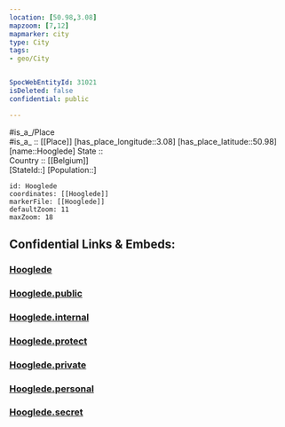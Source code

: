 ```yaml
---
location: [50.98,3.08] 
mapzoom: [7,12] 
mapmarker: city 
type: City
tags:
- geo/City


SpocWebEntityId: 31021
isDeleted: false
confidential: public

---
```

#is_a_/Place  
#is_a_ :: [[Place]] 
[has_place_longitude::3.08] 
[has_place_latitude::50.98] 
[name::Hooglede] 
State ::  
Country :: [[Belgium]]  
[StateId::] 
[Population::] 



```leaflet
id: Hooglede
coordinates: [[Hooglede]] 
markerFile: [[Hooglede]] 
defaultZoom: 11 
maxZoom: 18
```


## Confidential Links & Embeds: 

### [Hooglede](/_Standards/Earth/Continent/Europe/Europe~West/Belgium/Regions~Belgium/Vlaanderen/counties~Vlaanderen/West_Flanders/City/Hooglede.md) 

### [Hooglede.public](/_public/Earth/Continent/Europe/Europe~West/Belgium/Regions~Belgium/Vlaanderen/counties~Vlaanderen/West_Flanders/City/Hooglede.public.md) 

### [Hooglede.internal](/_internal/Earth/Continent/Europe/Europe~West/Belgium/Regions~Belgium/Vlaanderen/counties~Vlaanderen/West_Flanders/City/Hooglede.internal.md) 

### [Hooglede.protect](/_protect/Earth/Continent/Europe/Europe~West/Belgium/Regions~Belgium/Vlaanderen/counties~Vlaanderen/West_Flanders/City/Hooglede.protect.md) 

### [Hooglede.private](/_private/Earth/Continent/Europe/Europe~West/Belgium/Regions~Belgium/Vlaanderen/counties~Vlaanderen/West_Flanders/City/Hooglede.private.md) 

### [Hooglede.personal](/_personal/Earth/Continent/Europe/Europe~West/Belgium/Regions~Belgium/Vlaanderen/counties~Vlaanderen/West_Flanders/City/Hooglede.personal.md) 

### [Hooglede.secret](/_secret/Earth/Continent/Europe/Europe~West/Belgium/Regions~Belgium/Vlaanderen/counties~Vlaanderen/West_Flanders/City/Hooglede.secret.md)

